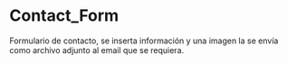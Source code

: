 # Contact_Form
Formulario de contacto, se inserta información y una imagen la se envía como archivo adjunto al email que se requiera.
